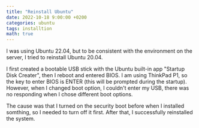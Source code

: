 ```yaml
---
title: "Reinstall Ubuntu"
date: 2022-10-18 9:00:00 +0200
categories: ubuntu
tags: installtion
math: true
---
```


I was using Ubuntu 22.04, but to be consistent with the environment on the server, I tried to reinstall Ubuntu 20.04.

I first created a bootable USB stick with the Ubuntu built-in app "Startup Disk Creater", then I reboot and entered BIOS.
I am using ThinkPad P1, so the key to enter BIOS is ENTER (this will be prompted during the startup).
However, when I changed boot option, I couldn't enter my USB, there was no responding when I chose different boot options.

The cause was that I turned on the security boot before when I installed somthing, so I needed to turn off it first.
After that, I successfully reinstalled the system.

